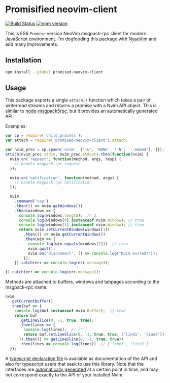 Promisified neovim-client
=========================
[![Build Status](https://travis-ci.org/rhysd/promised-neovim-client.svg)](https://travis-ci.org/rhysd/promised-neovim-client) [![npm version](https://badge.fury.io/js/promised-neovim-client.svg)](https://badge.fury.io/js/promised-neovim-client)

This is ES6 `Promise` version NeoVim msgpack-rpc client for modern JavaScript environment.
I'm dogfooding this package with [NyaoVim](https://github.com/rhysd/NyaoVim) and add many improvements.

## Installation

```sh
npm install --global promised-neovim-client
```

## Usage

This package exports a single `attach()` function which takes a pair of
write/read streams and returns a promise with a Nvim API object. This is
similar to [node-msgpack5rpc](https://github.com/tarruda/node-msgpack5rpc), but
it provides an automatically generated API.

Examples:

```js
var cp = require('child_process');
var attach = require('promised-neovim-client').attach;

var nvim_proc = cp.spawn('nvim', ['-u', 'NONE', '-N', '--embed'], {});
attach(nvim_proc.stdin, nvim_proc.stdout).then(function(nvim) {
  nvim.on('request', function(method, args, resp) {
    // handle msgpack-rpc request
  });

  nvim.on('notification', function(method, args) {
    // handle msgpack-rpc notification
  });

  nvim
    .command('vsp')
    .then(() => nvim.getWindows())
    .then(windows => {
      console.log(windows.length);  // 2
      console.log(windows[0] instanceof nvim.Window); // true
      console.log(windows[1] instanceof nvim.Window); // true
      return nvim.setCurrentWindow(windows[1])
        .then(() => nvim.getCurrentWindow())
        .then(win => {
          console.log(win.equals(windows[1]))  // true
          nvim.quit();
          nvim.on('disconnect', () => console.log("Nvim exited!"));
        });
    }).catch(err => console.log(err.message));

}).catch(err => console.log(err.message));
```

Methods are attached to buffers, windows and tabpages according to the
msgpack-rpc name:

```js
nvim
  .getCurrentBuffer()
  .then(buf => {
    console.log(buf instanceof nvim.Buffer);  // true
    return buf
      .getLineSlice(0, -1, true, true);
      .then(lines => {
        console.log(lines);  // ['']
        return buf.setLineSlice(0, -1, true, true, ['line1', 'line2']);
      }).then(() => getLineSlice(0, -1, true, true))
      .then(lines => console.log(lines))  // ['line1', 'line2']
  });
```

A [typescript declaration file](index.d.ts) is available as documentation of the
API and also for typescript users that seek to use this library. Note that the
interfaces are [automatically generated](generate-typescript-interfaces.js) at a
certain point in time, and may not correspond exactly to the API of your
installed Nvim.
